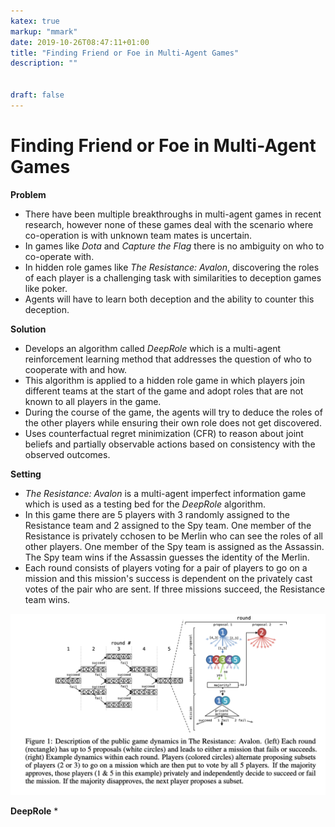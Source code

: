 ```yaml
---
katex: true
markup: "mmark"
date: 2019-10-26T08:47:11+01:00
title: "Finding Friend or Foe in Multi-Agent Games"
description: "" 


draft: false
---
```


# Finding Friend or Foe in Multi-Agent Games

**Problem**

* There have been multiple breakthroughs in multi-agent games in recent research, however none of these games deal with the scenario where co-operation is with unknown team mates is uncertain. 
* In games like *Dota* and *Capture the Flag* there is no ambiguity on who to co-operate with.
* In hidden role games like *The Resistance: Avalon*, discovering the roles of each player is a challenging task with similarities to deception games like poker. 
* Agents will have to learn both deception and the ability to counter this deception.


**Solution**

* Develops an algorithm called *DeepRole* which is a multi-agent reinforcement learning method that addresses the question of who to cooperate with and how. 
* This algorithm is applied to a hidden role game in which players join different teams at the start of the game and adopt roles that are not known to all players in the game.
* During the course of the game, the agents will try to deduce the roles of the other players while ensuring their own role does not get discovered.
* Uses counterfactual regret minimization (CFR) to reason about joint beliefs and partially observable actions based on consistency with the observed outcomes. 


**Setting**

* *The Resistance: Avalon* is a multi-agent imperfect information game which is used as a testing bed for the *DeepRole* algorithm.
* In this game there are 5 players with 3 randomly assigned to the Resistance team and 2 assigned to the Spy team. One member of the Resistance is privately cchosen to be Merlin who can see the roles of all other players. One member of the Spy team is assigned as the Assassin. The Spy team wins if the Assassin guesses the identity of the Merlin.
* Each round consists of players voting for a pair of players to go on a mission and this mission's success is dependent on the privately cast votes of the pair who are sent. If three missions succeed, the Resistance team wins.

![Screenshot 2019-11-08 at 01.15.08.png](/attachments//6d2f113f.png)

**DeepRole**
* 